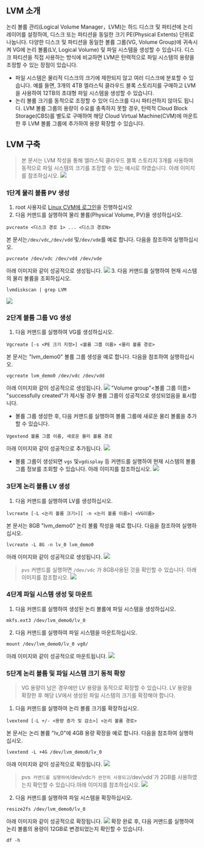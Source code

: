 ## LVM 소개
논리 볼륨 관리(Logical Volume Manager，LVM)는 하드 디스크 및 파티션에 논리 레이어를 설정하여, 디스크 또는 파티션을 동일한 크기 PE(Physical Extents) 단위로 나눕니다. 다양한 디스크 및 파티션을 동일한 볼륨 그룹(VG, Volume Group)에 귀속시켜 VG에 논리 볼륨(LV, Logical Volume) 및 파일 시스템을 생성할 수 있습니다.
디스크 파티션을 직접 사용하는 방식에 비교하면 LVM은 탄력적으로 파일 시스템의 용량을 조정할 수 있는 장점이 있습니다.
- 파일 시스템은 물리적 디스크의 크기에 제한되지 않고 여러 디스크에 분포할 수 있습니다.
예를 들면, 3개의 4TB 엘라스틱 클라우드 블록 스토리지를 구매하고 LVM을 사용하여 12TB의 초대형 파일 시스템을 생성할 수 있습니다.
- 논리 볼륨 크기를 동적으로 조정할 수 있어 디스크를 다시 파티션하지 않아도 됩니다.
LVM 볼륨 그룹의 용량이 수요를 충족하지 못할 경우, 탄력적 Cloud Block Storage(CBS)를 별도로 구매하여 해당 Cloud Virtual Machine(CVM)에 마운트한 후 LVM 볼륨 그룹에 추가하여 용량 확장할 수 있습니다.

## LVM 구축
>본 문서는 LVM 작성을 통해 엘라스틱 클라우드 블록 스토리지 3개를 사용하여 동적으로 파일 시스템의 크기를 조정할 수 있는 예시로 하였습니다. 아래 이미지를 참조하십시오.
![](https://main.qcloudimg.com/raw/81086e80477ff7e374e7c3f0fe9d2788.png)

### 1단계 물리 볼륨 PV 생성
1. root 사용자로 [Linux CVM에 로그인](https://intl.cloud.tencent.com/document/product/213/5436)을 진행하십시오
2. 다음 커맨드를 실행하여 물리 볼륨(Physical Volume, PV)을 생성하십시오.
```
pvcreate <디스크 경로 1> ... <디스크 경로N>
```
본 문서는`/dev/vdc`,`/dev/vdd` 및`/dev/vde`를 예로 합니다. 다음을 참조하여 실행하십시오.
```
pvcreate /dev/vdc /dev/vdd /dev/vde
```
아래 이미지와 같이 성공적으로 생성됩니다.
![](https://main.qcloudimg.com/raw/5b92a6c7878e22906599af48bfa09d95.png)
3. 다음 커맨드를 실행하여 현재 시스템의 물리 볼륨을 조회하십시오.
```
lvmdiskscan | grep LVM
```
![](https://main.qcloudimg.com/raw/1de75af4a49c2deea689a2576eb075d9.png)

### 2단계 볼륨 그룹 VG 생성
1. 다음 커맨드를 실행하여 VG를 생성하십시오.
```
Vgcreate [-s <PE 크기 지정>] <볼륨 그룹 이름> <물리 볼륨 경로>
```
본 문서는 "lvm_demo0" 볼륨 그룹 생성을 예로 합니다. 다음을 참조하여 실행하십시오.
```
vgcreate lvm_demo0 /dev/vdc /dev/vdd
```
아래 이미지와 같이 성공적으로 생성됩니다.
![](https://main.qcloudimg.com/raw/3b8dba3329f62e85d2075fad10898632.png)
 "Volume group"<볼륨 그룹 이름> "successfully created"가 제시될 경우 볼륨 그룹이 성공적으로 생성되었음을 표시합니다.
 - 볼륨 그룹 생성한 후, 다음 커맨드를 실행하여 볼륨 그룹에 새로운 물리 볼륨을 추가할 수 있습니다.
```
Vgextend 볼륨 그룹 이름, 새로운 물리 볼륨 경로
```
아래 이미지와 같이 성공적으로 추가됩니다.
![](https://main.qcloudimg.com/raw/105e5a77472f173ffd4a58624f20a863.png)
 - 볼륨 그룹이 생성되면 `vgs` 및`vgdisplay` 등 커맨드를 실행하여 현재 시스템의 볼륨 그룹 정보를 조회할 수 있습니다. 아래 이미지를 참조하십시오.
![](https://main.qcloudimg.com/raw/309c991d32cf4b801ddbe8d898f1bfbb.png)

### 3단계 논리 볼륨 LV 생성
1. 다음 커맨드를 실행하여 LV를 생성하십시오.
```
lvcreate [-L <논리 볼륨 크기>][ -n <논리 볼륨 이름>] <VG이름>
```
본 문서는 8GB "lvm_demo0" 논리 볼륨 작성을 예로 합니다. 다음을 참조하여 실행하십시오.
```
lvcreate -L 8G -n lv_0 lvm_demo0
```
아래 이미지와 같이 성공적으로 생성됩니다.
![](https://main.qcloudimg.com/raw/ed6d2f827ae7c4a4630bf17e24d90df2.png)
>`pvs` 커맨드를 실행하면 `/dev/vdc` 가 8GB사용된 것을 확인할 수 있습니다. 아래 이미지를 참조합시오.
>![](https://main.qcloudimg.com/raw/2718d08f7c74b7b469a23473a1398dfe.png)

### 4단계 파일 시스템 생성 및 마운트
1. 다음 커맨드를 실행하여 생성된 논리 볼륨에 파일 시스템을 생성하십시오.
```
mkfs.ext3 /dev/lvm_demo0/lv_0
```
2. 다음 커맨드를 실행하여 파일 시스템을 마운트하십시오.
```
mount /dev/lvm_demo0/lv_0 vg0/
```
아래 이미지와 같이 성공적으로 마운트됩니다.
![](https://main.qcloudimg.com/raw/2a7701636c2604d67e0743de4f9a6af1.png)

### 5단계 논리 볼륨 및 파일 시스템 크기 동적 확장
>VG 용량이 남은 경우에만 LV 용량을 동적으로 확장할 수 있습니다. LV 용량을 확장한 후 해당 LV에서 생성된 파일 시스템의 크기를 확장해야 합니다.

1. 다음 커맨드를 실행하여 논리 볼륨 크기를 확장하십시오.
```
lvextend [-L +/- <용량 증가 및 감소>] <논리 볼륨 경로>
```
본 문서는 논리 볼륨 "lv_0"에 4GB 용량 확장을 예로 합니다. 다음을 참조하여 실행하십시오.
```
lvextend -L +4G /dev/lvm_demo0/lv_0
```
아래 이미지와 같이 성공적으로 확장됩니다.
![](https://main.qcloudimg.com/raw/eccd7d6aec587eb90ec655a384367595.png)
>pvs` 커맨드를 실행하여`/dev/vdc`가 완전히 사용되고`/dev/vdd`가 2GB를 사용하였는지 확인할 수 있습니다.아래 이미지를 참조하십시오.
>![](https://main.qcloudimg.com/raw/189155ca377ef9550c4587ca78ab5b27.png)
2. 다음 커맨드를 실행하여 파일 시스템을 확장하십시오.
```
resize2fs /dev/lvm_demo0/lv_0
```
아래 이미지와 같이 성공적으로 확장됩니다.
![](https://main.qcloudimg.com/raw/2e37f35678014ab1ca398fe5470a754b.png)
확장 완료 후, 다음 커맨드를 실행하여 논리 볼륨의 용량이 12GB로 변경되었는지 확인할 수 있습니다.
```
df -h
```
